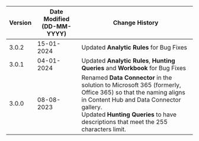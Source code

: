 | **Version** | **Date Modified (DD-MM-YYYY)** | **Change History**                          |
|-------------|--------------------------------|---------------------------------------------|
| 3.0.2       | 15-01-2024                     | Updated **Analytic Rules** for Bug Fixes |
| 3.0.1       | 04-01-2024                     | Updated **Analytic Rules**, **Hunting Queries** and **Workbook** for Bug Fixes |
| 3.0.0       | 08-08-2023                     | Renamed **Data Connector** in the solution to Microsoft 365 (formerly, Office 365) so that the naming aligns in Content Hub and Data Connector gallery.<br/> Updated **Hunting Queries** to have descriptions that meet the 255 characters limit.      |
